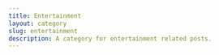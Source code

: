 ```yaml
---
title: Entertainment
layout: category
slug: entertainment
description: A category for entertainment related posts.
---
```


